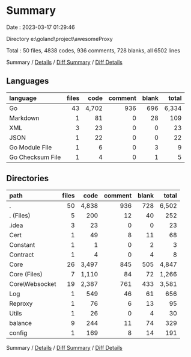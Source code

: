 # Summary

Date : 2023-03-17 01:29:46

Directory e:\\goland\\project\\awesomeProxy

Total : 50 files,  4838 codes, 936 comments, 728 blanks, all 6502 lines

Summary / [Details](details.md) / [Diff Summary](diff.md) / [Diff Details](diff-details.md)

## Languages
| language | files | code | comment | blank | total |
| :--- | ---: | ---: | ---: | ---: | ---: |
| Go | 43 | 4,702 | 936 | 696 | 6,334 |
| Markdown | 1 | 81 | 0 | 28 | 109 |
| XML | 3 | 23 | 0 | 0 | 23 |
| JSON | 1 | 22 | 0 | 0 | 22 |
| Go Module File | 1 | 6 | 0 | 3 | 9 |
| Go Checksum File | 1 | 4 | 0 | 1 | 5 |

## Directories
| path | files | code | comment | blank | total |
| :--- | ---: | ---: | ---: | ---: | ---: |
| . | 50 | 4,838 | 936 | 728 | 6,502 |
| . (Files) | 5 | 200 | 12 | 40 | 252 |
| .idea | 3 | 23 | 0 | 0 | 23 |
| Cert | 1 | 49 | 8 | 11 | 68 |
| Constant | 1 | 1 | 0 | 2 | 3 |
| Contract | 1 | 4 | 0 | 4 | 8 |
| Core | 26 | 3,497 | 845 | 505 | 4,847 |
| Core (Files) | 7 | 1,110 | 84 | 72 | 1,266 |
| Core\\Websocket | 19 | 2,387 | 761 | 433 | 3,581 |
| Log | 1 | 549 | 46 | 61 | 656 |
| Reproxy | 1 | 76 | 6 | 13 | 95 |
| Utils | 1 | 26 | 0 | 4 | 30 |
| balance | 9 | 244 | 11 | 74 | 329 |
| config | 1 | 169 | 8 | 14 | 191 |

Summary / [Details](details.md) / [Diff Summary](diff.md) / [Diff Details](diff-details.md)